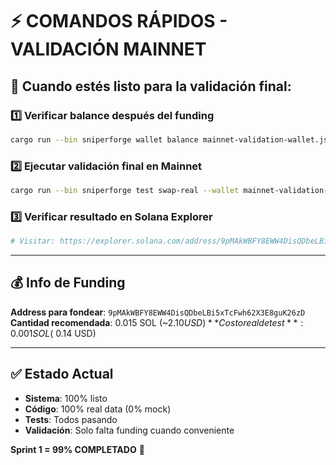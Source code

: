 # ⚡ COMANDOS RÁPIDOS - VALIDACIÓN MAINNET

## 🚀 Cuando estés listo para la validación final:

### 1️⃣ Verificar balance después del funding
```bash
cargo run --bin sniperforge wallet balance mainnet-validation-wallet.json
```

### 2️⃣ Ejecutar validación final en Mainnet
```bash
cargo run --bin sniperforge test swap-real --wallet mainnet-validation-wallet.json --network mainnet --amount 0.001 --confirm
```

### 3️⃣ Verificar resultado en Solana Explorer
```bash
# Visitar: https://explorer.solana.com/address/9pMAkWBFY8EWW4DisQDbeLBi5xTcFwh62X3E8guK26zD
```

---

## 💰 Info de Funding

**Address para fondear**: `9pMAkWBFY8EWW4DisQDbeLBi5xTcFwh62X3E8guK26zD`  
**Cantidad recomendada**: 0.015 SOL (~$2.10 USD)  
**Costo real de test**: 0.001 SOL (~$0.14 USD)  

---

## ✅ Estado Actual

- **Sistema**: 100% listo
- **Código**: 100% real data (0% mock)
- **Tests**: Todos pasando 
- **Validación**: Solo falta funding cuando conveniente

**Sprint 1 = 99% COMPLETADO** 🎯
